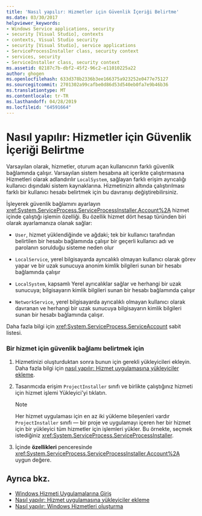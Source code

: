 ```yaml
---
title: 'Nasıl yapılır: Hizmetler için Güvenlik İçeriği Belirtme'
ms.date: 03/30/2017
helpviewer_keywords:
- Windows Service applications, security
- security [Visual Studio], contexts
- contexts, Visual Studio security
- security [Visual Studio], service applications
- ServiceProcessInstaller class, security context
- services, security
- ServiceInstaller class, security context
ms.assetid: 02187c7b-dbf2-45f2-96c2-e11010225a22
author: ghogen
ms.openlocfilehash: 633d378b2336b3ee166375a923252e0477e75127
ms.sourcegitcommit: 2701302a99cafbe0d86d53d540eb0fa7e9b46b36
ms.translationtype: MT
ms.contentlocale: tr-TR
ms.lasthandoff: 04/28/2019
ms.locfileid: "64591664"
---
```

# <a name="how-to-specify-the-security-context-for-services"></a>Nasıl yapılır: Hizmetler için Güvenlik İçeriği Belirtme
Varsayılan olarak, hizmetler, oturum açan kullanıcının farklı güvenlik bağlamında çalışır. Varsayılan sistem hesabına ait içerikte çalıştırmasına Hizmetleri olarak adlandırılır `LocalSystem`, sağlayan farklı erişim ayrıcalığı kullanıcı dışındaki sistem kaynaklarına. Hizmetinizin altında çalıştırılması farklı bir kullanıcı hesabı belirtmek için bu davranışı değiştirebilirsiniz.  
  
 İşleyerek güvenlik bağlamını ayarlayın <xref:System.ServiceProcess.ServiceProcessInstaller.Account%2A> hizmet içinde çalıştığı işlemin özelliği. Bu özellik hizmet dört hesap türünden biri olarak ayarlamanıza olanak sağlar:  
  
- `User`, hizmet yüklendiğinde ve ağdaki; tek bir kullanıcı tarafından belirtilen bir hesabı bağlamında çalışır bir geçerli kullanıcı adı ve parolanın sorulduğu sisteme neden olur  
  
- `LocalService`, yerel bilgisayarda ayrıcalıklı olmayan kullanıcı olarak görev yapar ve bir uzak sunucuya anonim kimlik bilgileri sunan bir hesabı bağlamında çalışır  
  
- `LocalSystem`, kapsamlı Yerel ayrıcalıklar sağlar ve herhangi bir uzak sunucuya; bilgisayarın kimlik bilgileri sunan bir hesabı bağlamında çalışır  
  
- `NetworkService`, yerel bilgisayarda ayrıcalıklı olmayan kullanıcı olarak davranan ve herhangi bir uzak sunucuya bilgisayarın kimlik bilgileri sunan bir hesabı bağlamında çalışır.  
  
 Daha fazla bilgi için <xref:System.ServiceProcess.ServiceAccount> sabit listesi.  
  
### <a name="to-specify-the-security-context-for-a-service"></a>Bir hizmet için güvenlik bağlamı belirtmek için  
  
1. Hizmetinizi oluşturduktan sonra bunun için gerekli yükleyicileri ekleyin. Daha fazla bilgi için [nasıl yapılır: Hizmet uygulamasına yükleyiciler ekleme](../../../docs/framework/windows-services/how-to-add-installers-to-your-service-application.md).  
  
2. Tasarımcıda erişim `ProjectInstaller` sınıfı ve birlikte çalıştığınız hizmeti için hizmet işlemi Yükleyici'yi tıklatın.  
  
    > [!NOTE]
    >  Her hizmet uygulaması için en az iki yükleme bileşenleri vardır `ProjectInstaller` sınıfı — bir proje ve uygulamayı içeren her bir hizmet için bir yükleyici tüm hizmetler için işlemleri yükler. Bu örnekte, seçmek istediğiniz <xref:System.ServiceProcess.ServiceProcessInstaller>.  
  
3. İçinde **özellikleri** penceresinde <xref:System.ServiceProcess.ServiceProcessInstaller.Account%2A> uygun değere.  
  
## <a name="see-also"></a>Ayrıca bkz.

- [Windows Hizmeti Uygulamalarına Giriş](../../../docs/framework/windows-services/introduction-to-windows-service-applications.md)
- [Nasıl yapılır: Hizmet uygulamasına yükleyiciler ekleme](../../../docs/framework/windows-services/how-to-add-installers-to-your-service-application.md)
- [Nasıl yapılır: Windows Hizmetleri oluşturma](../../../docs/framework/windows-services/how-to-create-windows-services.md)
